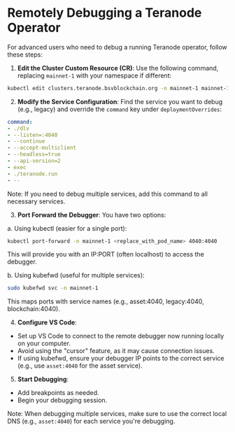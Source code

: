 
# Remotely Debugging a Teranode Operator

For advanced users who need to debug a running Teranode operator, follow these steps:

1. **Edit the Cluster Custom Resource (CR)**:
Use the following command, replacing `mainnet-1` with your namespace if different:

```bash
kubectl edit clusters.teranode.bsvblockchain.org -n mainnet-1 mainnet-1
```

2. **Modify the Service Configuration**:
Find the service you want to debug (e.g., legacy) and override the `command` key under `deploymentOverrides`:

```yaml
command:
- ./dlv
- --listen=:4040
- --continue
- --accept-multiclient
- --headless=true
- --api-version=2
- exec
- ./teranode.run
- --
```

Note: If you need to debug multiple services, add this command to all necessary services.

3. **Port Forward the Debugger**:
You have two options:

a. Using kubectl (easier for a single port):
```bash
kubectl port-forward -n mainnet-1 <replace_with_pod_name> 4040:4040
```
This will provide you with an IP:PORT (often localhost) to access the debugger.

b. Using kubefwd (useful for multiple services):
```bash
sudo kubefwd svc -n mainnet-1
```
This maps ports with service names (e.g., asset:4040, legacy:4040, blockchain:4040).

4. **Configure VS Code**:
- Set up VS Code to connect to the remote debugger now running locally on your computer.
- Avoid using the "cursor" feature, as it may cause connection issues.
- If using kubefwd, ensure your debugger IP points to the correct service (e.g., use `asset:4040` for the asset service).

5. **Start Debugging**:
- Add breakpoints as needed.
- Begin your debugging session.

Note: When debugging multiple services, make sure to use the correct local DNS (e.g., `asset:4040`) for each service you're debugging.
